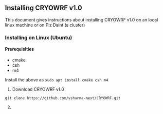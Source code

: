 ## Installing CRYOWRF v1.0

This document gives instructions about installing CRYOWRF v1.0 on an local linux machine or on Piz Daint (a cluster) 



### Installing on Linux (Ubuntu)

#### Prerequisities 

* cmake
* csh
* m4

Install the above as ``` sudo apt install cmake csh m4 ```

1. Download CRYOWRF v1.0

```
git clone https://github.com/vsharma-next/CRYOWRF.git
```

2.  


